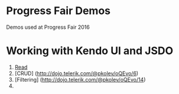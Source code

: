 # Progress Fair Demos
Demos used at Progress Fair 2016

# Working with Kendo UI and JSDO
1. [Read](http://dojo.telerik.com/@pkolev/oQEvo/4)
2. [CRUD] (http://dojo.telerik.com/@pkolev/oQEvo/6)
3. [Filtering] (http://dojo.telerik.com/@pkolev/oQEvo/14)
4. 
